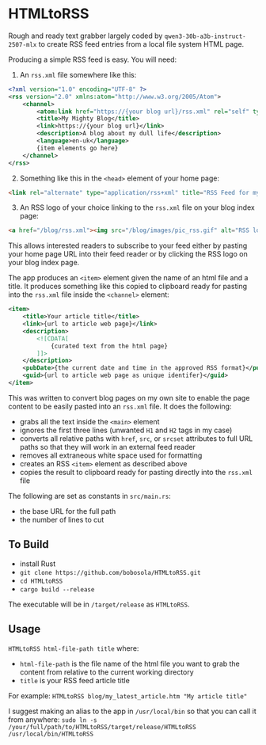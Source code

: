 # HTMLtoRSS

Rough and ready text grabber largely coded by `qwen3-30b-a3b-instruct-2507-mlx` to create RSS feed entries from a local file system HTML page.

Producing a simple RSS feed is easy. You will need:

1) An `rss.xml` file somewhere like this:

```XML
<?xml version="1.0" encoding="UTF-8" ?>
<rss version="2.0" xmlns:atom="http://www.w3.org/2005/Atom">
    <channel>
        <atom:link href="https://{your blog url}/rss.xml" rel="self" type="application/rss+xml" />
        <title>My Mighty Blog</title>
        <link>https://{your blog url}</link>
        <description>A blog about my dull life</description>
        <language>en-uk</language>
        {item elements go here}
    </channel>
</rss>
```

2) Something like this in the `<head>` element of your home page:
```html
<link rel="alternate" type="application/rss+xml" title="RSS Feed for my Blog" href="/blog/rss.xml">
```

3) An RSS logo of your choice linking to the `rss.xml` file on your blog index page:
```html
<a href="/blog/rss.xml"><img src="/blog/images/pic_rss.gif" alt="RSS logo" width="36" height="14"></a>
```

This allows interested readers to subscribe to your feed either by pasting your home page URL into their feed reader or by clicking the RSS logo on your blog index page.

The app produces an `<item>` element given the name of an html file and a title. It produces something like this copied to clipboard ready for pasting into the `rss.xml` file inside the `<channel>` element:

```xml
<item>
    <title>Your article title</title>
    <link>{url to article web page}</link>
    <description>
        <![CDATA[
            {curated text from the html page}
        ]]>
    </description>
    <pubDate>{the current date and time in the approved RSS format}</pubDate>
    <guid>{url to article web page as unique identifer}</guid>
</item>
```

This was written to convert blog pages on my own site to enable the page content to be easily pasted into an `rss.xml` file. It does the following:

* grabs all the text inside the `<main>` element
* ignores the first three lines (unwanted `H1` and `H2` tags in my case)
* converts all relative paths with `href`, `src`, or `srcset` attributes to full URL paths so that they will work in an external feed reader
* removes all extraneous white space used for formatting
* creates an RSS `<item>` element as described above
* copies the result to clipboard ready for pasting directly into the `rss.xml` file

The following are set as constants in `src/main.rs`:
* the base URL for the full path
* the number of lines to cut

## To Build

* install Rust
* `git clone https://github.com/bobosola/HTMLtoRSS.git`
* `cd HTMLtoRSS`
* `cargo build --release`

The executable will be in `/target/release` as `HTMLtoRSS`.

## Usage

`HTMLtoRSS html-file-path title` where:
* `html-file-path` is the file name of the html file you want to grab the content from relative to the current working directory
* `title` is your RSS feed article title

For example: `HTMLtoRSS blog/my_latest_article.htm "My article title"`

I suggest making an alias to the app in `/usr/local/bin` so that you can call it from anywhere:
`sudo ln -s /your/full/path/to/HTMLtoRSS/target/release/HTMLtoRSS /usr/local/bin/HTMLtoRSS`

